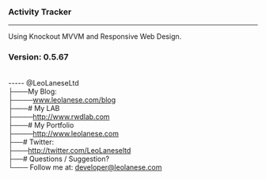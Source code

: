 ### Activity Tracker
------

Using Knockout MVVM and Responsive Web Design.

### Version: 0.5.67


<br>
-----
@LeoLaneseLtd<br>
├───My Blog:<br>
├────<a href="www.leolanese.com/blog">www.leolanese.com/blog</a><br>
├───# My LAB<br>
├────<a href="http://www.rwdlab.com">http://www.rwdlab.com</a><br>
├───# My Portfolio<br>
├────<a href="http://www.leolanese.com">http://www.leolanese.com</a><br>
├──# Twitter:<br>
├───<a href="http://twitter.com/LeoLaneseltd">http://twitter.com/LeoLaneseltd</a><br>
├──# Questions / Suggestion?<br>
└─── Follow me at: <a href="mail:to">developer@leolanese.com</a><br>